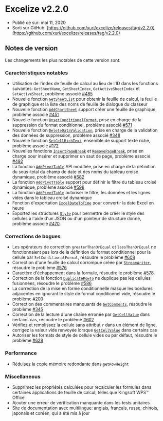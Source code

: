 # Excelize v2.2.0

* Publié ce sur: mai 11, 2020
* Sorti sur GitHub: [https://github.com/xuri/excelize/releases/tag/v2.2.0](https://github.com/xuri/excelize/releases/tag/v2.2.0)

## Notes de version

Les changements les plus notables de cette version sont:

### Caractéristiques notables

* Utilisation de l'index de feuille de calcul au lieu de l'ID dans les fonctions suivantes: `GetSheetName`, `GetSheetIndex`, `GetActiveSheetIndex` et `SetActiveSheet`, problème associé [#485](https://github.com/xuri/excelize/issues/485)
* Nouvelle fonction [`GetSheetList`](https://pkg.go.dev/github.com/360EntSecGroup-Skylar/excelize/v2@v2.2.0#File.GetSheetList) pour obtenir la feuille de calcul, la feuille de graphique et la liste des noms de feuille de dialogue du classeur
* Nouvelle fonction [`AddChartSheet`](https://pkg.go.dev/github.com/360EntSecGroup-Skylar/excelize/v2@v2.2.0#File.AddChartSheet) support créer une feuille de graphique, problème associé [#451](https://github.com/xuri/excelize/issues/451)
* Nouvelle fonction [`UnsetConditionalFormat`](https://pkg.go.dev/github.com/360EntSecGroup-Skylar/excelize/v2@v2.2.0#File.UnsetConditionalFormat), prise en charge de la suppression du format conditionnel, problème associé [#571](https://github.com/xuri/excelize/issues/571)
* Nouvelle fonction [`DeleteDataValidation`](https://pkg.go.dev/github.com/360EntSecGroup-Skylar/excelize/v2@v2.2.0#File.DeleteDataValidation), prise en charge de la validation des données de suppression, problème associé [#348](https://github.com/xuri/excelize/issues/348)
* Nouvelle fonction [`SetCellRichText`](https://pkg.go.dev/github.com/360EntSecGroup-Skylar/excelize/v2@v2.2.0#File.SetCellRichText), ensemble de support texte riche, problème associé [#172](https://github.com/xuri/excelize/issues/172)
* Nouvelles fonctions [`InsertPageBreak`](https://pkg.go.dev/github.com/360EntSecGroup-Skylar/excelize/v2@v2.2.0#File.InsertPageBreak) et [`RemovePageBreak`](https://pkg.go.dev/github.com/360EntSecGroup-Skylar/excelize/v2@v2.2.0#File.RemovePageBreak), prise en charge pour insérer et supprimer un saut de page, problème associé [#492](https://github.com/xuri/excelize/issues/492)
* La fonction [`AddPivotTable`](https://pkg.go.dev/github.com/360EntSecGroup-Skylar/excelize/v2@v2.2.0#File.AddPivotTable) API modifiée, prise en charge de la définition du sous-total du champ de date et des noms du tableau croisé dynamique, problème associé [#582](https://github.com/xuri/excelize/issues/582)
* La fonction [`AddPivotTable`](https://pkg.go.dev/github.com/360EntSecGroup-Skylar/excelize/v2@v2.2.0#File.AddPivotTable) support pour définir le filtre du tableau croisé dynamique, problème associé [#598](https://github.com/xuri/excelize/issues/598)
* La fonction [`AddPivotTable`](https://pkg.go.dev/github.com/360EntSecGroup-Skylar/excelize/v2@v2.2.0#File.AddPivotTable) autoriser le filtre, les données et les lignes vides dans le tableau croisé dynamique
* Fonction d'exportation [`ExcelDateToTime`](https://pkg.go.dev/github.com/360EntSecGroup-Skylar/excelize/v2@v2.2.0#File.ExcelDateToTime) pour convertir la date Excel en heure
* Exportez les structures [`Style`](https://pkg.go.dev/github.com/360EntSecGroup-Skylar/excelize/v2@v2.2.0#Style) pour permettre de créer le style des cellules à l'aide d'un JSON ou d'un pointeur de structure donné, problème associé [#470](https://github.com/xuri/excelize/issues/470)

### Corrections de bogues

* Les opérateurs de correction `greaterThanOrEqual` et `lessThanOrEqual` ne fonctionnaient pas lors de la définition du format conditionnel pour la cellule par `SetConditionalFormat`, résoudre le problème [#608](https://github.com/xuri/excelize/issues/608)
* Correction d'une feuille de calcul corrompue créée par [`StreamWriter`](https://pkg.go.dev/github.com/360EntSecGroup-Skylar/excelize/v2@v2.2.0#StreamWriter), résoudre le problème [#576](https://github.com/xuri/excelize/issues/576)
* Caractère d'échappement dans la formule, résoudre le problème [#578](https://github.com/xuri/excelize/issues/578)
* Correction de la fonction [`DuplicateRowTo`](https://pkg.go.dev/github.com/360EntSecGroup-Skylar/excelize/v2@v2.2.0#File.DuplicateRowTo) ne duplique pas les cellules fusionnées, résoudre le problème [#586](https://github.com/xuri/excelize/issues/586)
* La correction de la mise en forme conditionnelle masque les bordures adjacentes en ignorant le style de format conditionnel vide, résoudre le problème [#200](https://github.com/xuri/excelize/issues/200)
* Correction des commentaires manquants de [`GetComments`](https://pkg.go.dev/github.com/360EntSecGroup-Skylar/excelize/v2@v2.2.0#File.GetComments), résoudre le problème [#345](https://github.com/xuri/excelize/issues/345)
* Correction de la lecture d'une chaîne erronée par [`GetCellValue`](https://pkg.go.dev/github.com/360EntSecGroup-Skylar/excelize/v2@v2.2.0#File.GetCellValue) dans certains cas, résoudre le problème [#602](https://github.com/xuri/excelize/issues/602)
* Vérifiez et remplissez la cellule sans attribut `r` dans un élément de ligne, corrigez la valeur vide renvoyée lorsque [`GetCellValue`](https://pkg.go.dev/github.com/360EntSecGroup-Skylar/excelize/v2@v2.2.0#File.GetCellValue) dans certains cas
* Autoriser les formats de style de cellule vides ou par défaut, résoudre le problème [#628](https://github.com/xuri/excelize/issues/628)

### Performance

* Réduisez la copie mémoire redondante dans `getRowHeight`

### Miscellaneous

* Supprimez les propriétés calculées pour recalculer les formules dans certaines applications de feuille de calcul, telles que Kingsoft WPS&trade; Office
* Ajouter une erreur de vérification manquante dans les tests unitaires
* [Site de documentation](https://xuri.me/excelize) avec multilingue: anglais, français, russe, chinois, japonais et coréen, qui a été mis à jour
